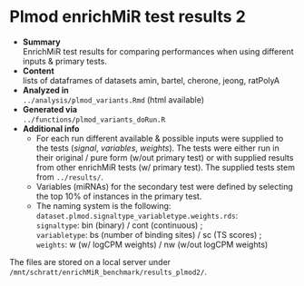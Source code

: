 # Plmod enrichMiR test results 2  
- **Summary**  
EnrichMiR test results for comparing performances when using different inputs & primary tests.
- **Content**  
lists of dataframes of datasets amin, bartel, cherone, jeong, ratPolyA
- **Analyzed in**  
`../analysis/plmod_variants.Rmd` (html available)
- **Generated via**  
`../functions/plmod_variants_doRun.R`
- **Additional info**  
  - For each run different available & possible inputs were supplied to the tests (*signal*, *variables*, *weights*). The tests were either run in their original / pure form (w/out primary test) or with supplied results from other enrichMiR tests (w/ primary test). The supplied tests stem from `../results/`.    
  - Variables (miRNAs) for the secondary test were defined by selecting the top 10% of instances in the primary test.  
  - The naming system is the following: `dataset.plmod.signaltype_variabletype.weights.rds`:   
    `signaltype`: bin (binary) / cont (continuous) ;  
    `variabletype`: bs (number of binding sites) / sc (TS scores) ;  
    `weights`: w (w/ logCPM weights) / nw (w/out logCPM weights)  

The files are stored on a local server under `/mnt/schratt/enrichMiR_benchmark/results_plmod2/`.
